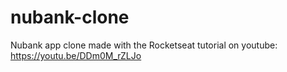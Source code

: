# nubank-clone
Nubank app clone made with the Rocketseat tutorial on youtube: https://youtu.be/DDm0M_rZLJo